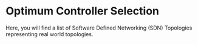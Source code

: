 # Optimum Controller Selection
Here, you will find a list of Software Defined Networking (SDN) Topologies representing real world topologies. 

